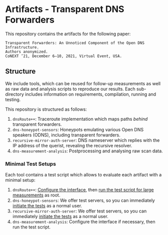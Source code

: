 # Artifacts - Transparent DNS Forwarders

This repository contains the artifacts for the following paper:

    Transparent Forwarders: An Unnoticed Component of the Open DNS Infrastructure.
    Authors anonymized.
    CoNEXT ’21, December 6–10, 2021, Virtual Event, USA.

## Structure

We include tools, which can be reused for follow-up measurements as well as raw data and analysis scripts to reproduce our results. Each sub-directory includes information on requirements, compilation, running and testing.

This repository is structured as follows:

1. `dnsRoute++`: Traceroute implementation which maps paths *behind* transparent forwarders.
2. `dns-honeypot-sensors`: Honeypots emulating various Open DNS speakers (ODNS), including transparent forwarders.
3. `recursive-mirror-auth-server`: DNS nameserver which replies with the IP address of the querist, revealing the recursive resolver.
4. `dns-measurement-analysis`: Postprocessing and analysing raw scan data.
 
### Minimal Test Setups

Each tool contains a test script which allows to evaluate each artifact with a minimal setup:

1. `dnsRoute++`: [Configure the interface](https://github.com/ilabrg/artifacts-conext21-dns-fwd/blob/main/dnsRoute++/readme.md#interface-settings), then [run the test script for large measurements](https://github.com/ilabrg/artifacts-conext21-dns-fwd/blob/main/dnsRoute++/readme.md#large-scale-measurements) as root.
2. `dns-honeypot-sensors`: We offer test servers, so you can immediately [initiate the tests](https://github.com/ilabrg/artifacts-conext21-dns-fwd/tree/main/dns-honeypot-sensors#testing) as a normal user.
3. `recursive-mirror-auth-server`: We offer test servers, so you can immediately [initiate the tests](https://github.com/ilabrg/artifacts-conext21-dns-fwd/tree/main/resolver-mirror-auth-server#testing) as a normal user.
4. `dns-measurement-analysis`: Configure the interface if necessary, then run the test script.
